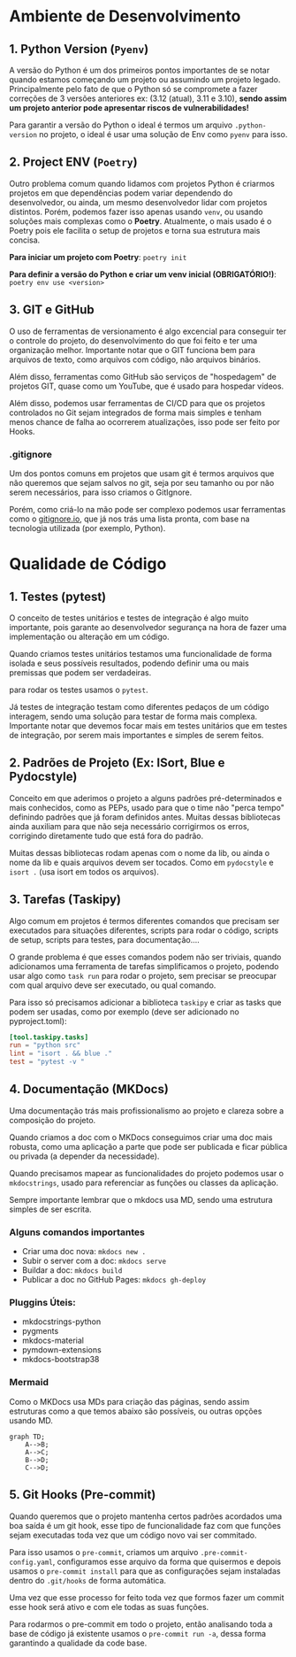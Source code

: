 # Ambiente de Desenvolvimento

## 1. Python Version (`Pyenv`)

A versão do Python é um dos primeiros pontos importantes de se notar quando estamos começando um projeto ou assumindo um projeto legado. Principalmente pelo fato de que o Python só se compromete a fazer correções de 3 versões anteriores ex: (3.12 (atual), 3.11 e 3.10), **sendo assim um projeto anterior pode apresentar riscos de vulnerabilidades!**

Para garantir a versão do Python o ideal é termos um arquivo `.python-version` no projeto, o ideal é usar uma solução de Env como `pyenv` para isso.

## 2. Project ENV (`Poetry`)

Outro problema comum quando lidamos com projetos Python é criarmos projetos em que dependências podem variar dependendo do desenvolvedor, ou ainda, um mesmo desenvolvedor lidar com projetos distintos. Porém, podemos fazer isso apenas usando `venv`, ou usando soluções mais complexas como o **Poetry**. Atualmente, o mais usado é o Poetry pois ele facilita o setup de projetos e torna sua estrutura mais concisa.

**Para iniciar um projeto com Poetry**:
`poetry init`

**Para definir a versão do Python e criar um venv inicial (OBRIGATÓRIO!)**:
`poetry env use <version>`

## 3. GIT e GitHub

O uso de ferramentas de versionamento é algo excencial para conseguir ter o controle do projeto, do desenvolvimento do que foi feito e ter uma organização melhor. Importante notar que o GIT funciona bem para arquivos de texto, como arquivos com código, não arquivos binários.

Além disso, ferramentas como GitHub são serviços de "hospedagem" de projetos GIT, quase como um YouTube, que é usado para hospedar vídeos.

Além disso, podemos usar ferramentas de CI/CD para que os projetos controlados no Git sejam integrados de forma mais simples e tenham menos chance de falha ao ocorrerem atualizações, isso pode ser feito por Hooks.

### .gitignore

Um dos pontos comuns em projetos que usam git é termos arquivos que não queremos que sejam salvos no git, seja por seu tamanho ou por não serem necessários, para isso criamos o GitIgnore.

Porém, como criá-lo na mão pode ser complexo podemos usar ferramentas como o [gitignore.io](https://www.toptal.com/developers/gitignore), que já nos trás uma lista pronta, com base na tecnologia utilizada (por exemplo, Python).

# Qualidade de Código

## 1. Testes (pytest)

O conceito de testes unitários e testes de integração é algo muito importante, pois garante ao desenvolvedor segurança na hora de fazer uma implementação ou alteração em um código.

Quando criamos testes unitários testamos uma funcionalidade de forma isolada e seus possíveis resultados, podendo definir uma ou mais premissas que podem ser verdadeiras.

para rodar os testes usamos o `pytest`.

Já testes de integração testam como diferentes pedaços de um código interagem, sendo uma solução para testar de forma mais complexa. Importante notar que devemos focar mais em testes unitários que em testes de integração, por serem mais importantes e simples de serem feitos.

## 2. Padrões de Projeto (Ex: ISort, Blue e Pydocstyle)

Conceito em que aderimos o projeto a alguns padrões pré-determinados e mais conhecidos, como as PEPs, usado para que o time não "perca tempo" definindo padrões que já foram definidos antes. Muitas dessas bibliotecas ainda auxiliam para que não seja necessário corrigirmos os erros, corrigindo diretamente tudo que está fora do padrão.

Muitas dessas bibliotecas rodam apenas com o nome da lib, ou ainda o nome da lib e quais arquivos devem ser tocados. Como em `pydocstyle` e `isort .` (usa isort em todos os arquivos).

## 3. Tarefas (Taskipy)

Algo comum em projetos é termos diferentes comandos que precisam ser executados para situações diferentes, scripts para rodar o código, scripts de setup, scripts para testes, para documentação....

O grande problema é que esses comandos podem não ser triviais, quando adicionamos uma ferramenta de tarefas simplificamos o projeto, podendo usar algo como `task run` para rodar o projeto, sem precisar se preocupar com qual arquivo deve ser executado, ou qual comando.

Para isso só precisamos adicionar a biblioteca `taskipy` e criar as tasks que podem ser usadas, como por exemplo (deve ser adicionado no pyproject.toml):

```toml
[tool.taskipy.tasks]
run = "python src"
lint = "isort . && blue ."
test = "pytest -v "
```

## 4. Documentação (MKDocs)

Uma documentação trás mais profissionalismo ao projeto e clareza sobre a composição do projeto.

Quando criamos a doc com o MKDocs conseguimos criar uma doc mais robusta, como uma aplicação a parte que pode ser publicada e ficar pública ou privada (a depender da necessidade).

Quando precisamos mapear as funcionalidades do projeto podemos usar o `mkdocstrings`, usado para referenciar as funções ou classes da aplicação.

Sempre importante lembrar que o mkdocs usa MD, sendo uma estrutura simples de ser escrita.

### Alguns comandos importantes

- Criar uma doc nova: `mkdocs new .`
- Subir o server com a doc: `mkdocs serve`
- Buildar a doc: `mkdocs build`
- Publicar a doc no GitHub Pages: `mkdocs gh-deploy`

### Pluggins Úteis:

- mkdocstrings-python
- pygments
- mkdocs-material
- pymdown-extensions
- mkdocs-bootstrap38

### Mermaid

Como o MKDocs usa MDs para criação das páginas, sendo assim estruturas como a que temos abaixo são possíveis, ou outras opções usando MD.

```mermaid
graph TD;
    A-->B;
    A-->C;
    B-->D;
    C-->D;

```

## 5. Git Hooks (Pre-commit)

Quando queremos que o projeto mantenha certos padrões acordados uma boa saída é um git hook, esse tipo de funcionalidade faz com que funções sejam executadas toda vez que um código novo vai ser commitado.

Para isso usamos o `pre-commit`, criamos um arquivo `.pre-commit-config.yaml`, configuramos esse arquivo da forma que quisermos e depois usamos o `pre-commit install` para que as configurações sejam instaladas dentro do `.git/hooks` de forma automática.

Uma vez que esse processo for feito toda vez que formos fazer um commit esse hook será ativo e com ele todas as suas funções.

Para rodarmos o pre-commit em todo o projeto, então analisando toda a base de código já existente usamos o `pre-commit run -a`, dessa forma garantindo a qualidade da code base.
